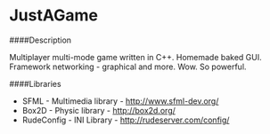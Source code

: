 # JustAGame

####Description

Multiplayer multi-mode game written in C++.
Homemade baked GUI. Framework networking - graphical and more.
Wow. So powerful.


####Libraries

- SFML - Multimedia library - http://www.sfml-dev.org/
- Box2D - Physic library - http://box2d.org/
- RudeConfig - INI Library - http://rudeserver.com/config/
